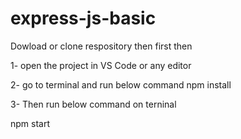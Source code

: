 # express-js-basic

Dowload or clone respository then first then

1- open the project in VS Code or any editor

2- go to terminal and run below command npm install

3- Then run below command on terninal

npm start

